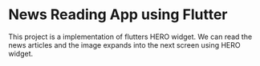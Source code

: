 # News Reading App using Flutter

This project is a implementation of flutters HERO widget. We can read the news articles and the image expands into the next screen using HERO widget.




